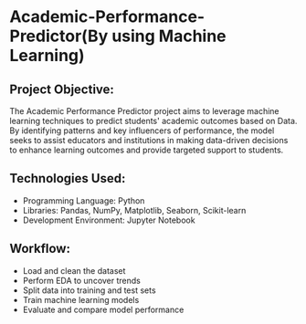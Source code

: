 # Academic-Performance-Predictor(By using Machine Learning)
## Project Objective:
The Academic Performance Predictor project aims to leverage machine learning techniques to predict students' academic outcomes based on Data. By identifying patterns and key influencers of performance, the model seeks to assist educators and institutions in making data-driven decisions to enhance learning outcomes and provide targeted support to students.

## Technologies Used:

- Programming Language: Python
- Libraries: Pandas, NumPy, Matplotlib, Seaborn, Scikit-learn
- Development Environment: Jupyter Notebook 

## Workflow:

- Load and clean the dataset
- Perform EDA to uncover trends
- Split data into training and test sets
- Train machine learning models 
- Evaluate and compare model performance
